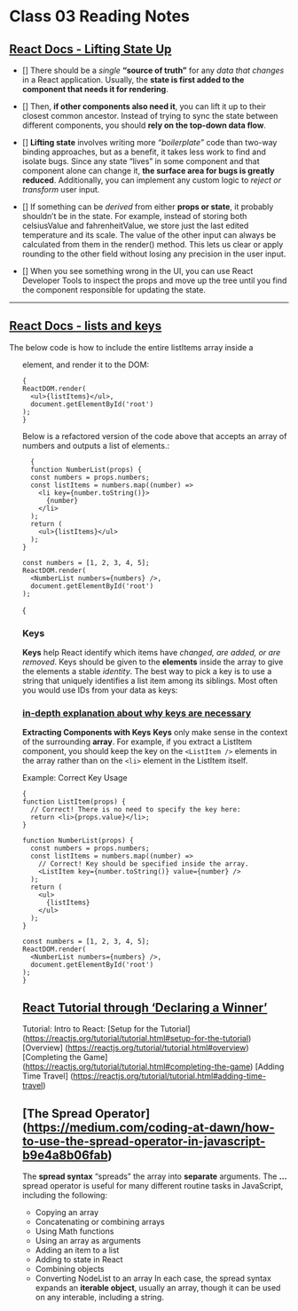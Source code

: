 # Class 03 Reading Notes
## [React Docs - Lifting State Up](https://reactjs.org/docs/lifting-state-up.html)
-  [] There should be a *single*  **“source of truth”** for any *data that changes* in a React application. Usually, the **state is first added to the component that needs it for rendering**. 
- [] Then, **if other components also need it**, you can lift it up to their closest common ancestor. Instead of trying to sync the state between different components, you should **rely on the top-down data flow**.

- [] **Lifting state** involves writing more *“boilerplate”* code than two-way binding approaches, but as a benefit, it takes less work to find and isolate bugs. Since any state “lives” in some component and that component alone can change it, **the surface area for bugs is greatly reduced**. Additionally, you can implement any custom logic to *reject or transform* user input.

- [] If something can be *derived* from either **props or state**, it probably shouldn’t be in the state. For example, instead of storing both celsiusValue and fahrenheitValue, we store just the last edited temperature and its scale. The value of the other input can always be calculated from them in the render() method. This lets us clear or apply rounding to the other field without losing any precision in the user input.

- []  When you see something wrong in the UI, you can use React Developer Tools to inspect the props and move up the tree until you find the component responsible for updating the state.
---
## [React Docs - lists and keys](https://reactjs.org/docs/lists-and-keys.html)
The below code is how to include the entire listItems array inside a <ul> element, and render it to the DOM:
```
{
ReactDOM.render(
  <ul>{listItems}</ul>,
  document.getElementById('root')
);
}
```
Below is a refactored version of the code above that accepts an array of numbers and outputs a list of elements.: 
```
  {
  function NumberList(props) {
  const numbers = props.numbers;
  const listItems = numbers.map((number) =>
    <li key={number.toString()}>
      {number}
    </li>
  );
  return (
    <ul>{listItems}</ul>
  );
}

const numbers = [1, 2, 3, 4, 5];
ReactDOM.render(
  <NumberList numbers={numbers} />,
  document.getElementById('root')
);
```
{

### Keys

**Keys** help React identify which items have *changed, are added, or are removed*. Keys should be given to the **elements** inside the array to give the elements a stable *identity*.
The best way to pick a key is to use a string that uniquely identifies a list item among its siblings. Most often you would use IDs from your data as keys:
### [in-depth explanation about why keys are necessary](https://reactjs.org/docs/reconciliation.html#recursing-on-children)
**Extracting Components with Keys**
**Keys** only make sense in the context of the surrounding **array**.
For example, if you extract a ListItem component, you should keep the key on the `<ListItem />` elements in the array rather than on the `<li>` element in the ListItem itself.

Example: Correct Key Usage

```
{
function ListItem(props) {
  // Correct! There is no need to specify the key here:
  return <li>{props.value}</li>;
}

function NumberList(props) {
  const numbers = props.numbers;
  const listItems = numbers.map((number) =>
    // Correct! Key should be specified inside the array.
    <ListItem key={number.toString()} value={number} />
  );
  return (
    <ul>
      {listItems}
    </ul>
  );
}

const numbers = [1, 2, 3, 4, 5];
ReactDOM.render(
  <NumberList numbers={numbers} />,
  document.getElementById('root')
);
}
```

## [React Tutorial through ‘Declaring a Winner’](https://reactjs.org/tutorial/tutorial.html)
Tutorial: Intro to React:
[Setup for the Tutorial] (https://reactjs.org/tutorial/tutorial.html#setup-for-the-tutorial)
[Overview] (https://reactjs.org/tutorial/tutorial.html#overview)
[Completing the Game] (https://reactjs.org/tutorial/tutorial.html#completing-the-game)
[Adding Time Travel] (https://reactjs.org/tutorial/tutorial.html#adding-time-travel)
## [The Spread Operator] (https://medium.com/coding-at-dawn/how-to-use-the-spread-operator-in-javascript-b9e4a8b06fab)
The **spread syntax** “spreads” the array into **separate** arguments.
The **…** spread operator is useful for many different routine tasks in JavaScript, including the following:
- Copying an array
- Concatenating or combining arrays
- Using Math functions
- Using an array as arguments
- Adding an item to a list
- Adding to state in React
- Combining objects
- Converting NodeList to an array
In each case, the spread syntax expands an **iterable object**, usually an array, though it can be used on any interable, including a string.
